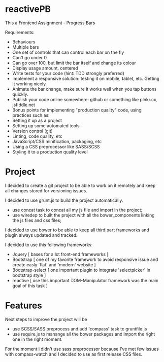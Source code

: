 # reactivePB

This a Frontend Assignment - Progress Bars

Requirements:
 * Behaviours
 * Multiple bars
 * One set of controls that can control each bar on the fly
 * Can't go under 0
 * Can go over 100, but limit the bar itself and change its colour
 * Display usage amount, centered
 * Write tests for your code (hint: TDD strongly preferred)
 * Implement a responsive solution: testing it on mobile, tablet, etc. Getting it working nicely.
 * Animate the bar change, make sure it works well when you tap buttons quickly.
 * Publish your code online somewhere: github or something like plnkr.co, jsfiddle.net
 * Bonus points for implementing "production quality" code, using practices such as:
 * Setting it up as a project
 * Setting up some automated tools
 * Version control (git)
 * Linting, code quality, etc
 * JavaScript/CSS minification, packaging, etc
 * Using a CSS preprocessor like SASS/SCSS
 * Styling it to a production quality level

# Project
I decided to create a git project to be able to work on it remotely and keep all changes stored for versioning issues.

I decided to use grunt.js to build the project automatically.
  * use concat task to concat all my js file and import in the project;
  * use wiredep to built the project with all the bower_components linking the js files and css files;

I decided to use bower to be able to keep all third part frameworks and plugin always updated and tracked.

I decided to use this following frameworks:

  - Jquery [ bases for a lot front-end frameworks ]
  - Bootstrap [ one of my favorite framework to avoid responsive issue and create easly 'flat' and 'modern' website ]
  - Bootstrap-select [ one important plugin to integrate 'selectpicker' in bootstrap style ]
  - reactive [ use this important DOM-Manipulator framework was the main goal of this task ]
  
# Features

Next steps to improve the project will be 

  * use SCSS/SASS preprocess and add 'compass' task to gruntfile.js
  * use require.js to manange all the bower packages and import the right one in the right moment.
   
  
For the moment I didn't use sass preprocessor because I've met few issues with compass-watch and I decided to use as first release CSS
files.
  
